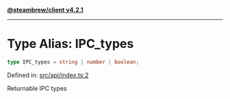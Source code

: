 [**@steambrew/client v4.2.1**](../README.md)

***

# Type Alias: IPC\_types

```ts
type IPC_types = string | number | boolean;
```

Defined in: [src/api/index.ts:2](https://github.com/SteamClientHomebrew/SDK/blob/main/typescript-packages/client/src/api/index.ts#L2)

Returnable IPC types
